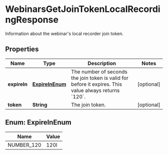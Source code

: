 

# WebinarsGetJoinTokenLocalRecordingResponse

Information about the webinar's local recorder join token.

## Properties

| Name | Type | Description | Notes |
|------------ | ------------- | ------------- | -------------|
|**expireIn** | [**ExpireInEnum**](#ExpireInEnum) | The number of seconds the join token is valid for before it expires. This value always returns &#x60;120&#x60;. |  [optional] |
|**token** | **String** | The join token. |  [optional] |



## Enum: ExpireInEnum

| Name | Value |
|---- | -----|
| NUMBER_120 | 120l |



